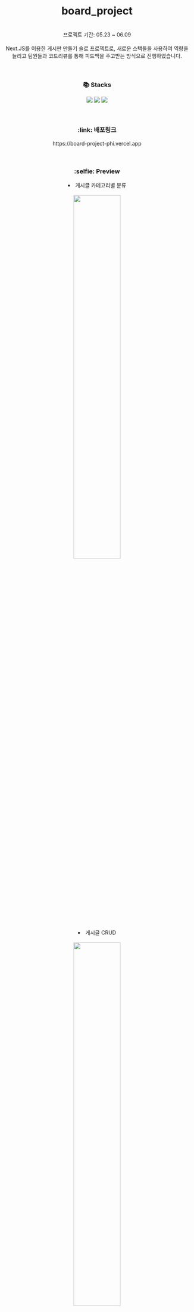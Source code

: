 <div align=center>
  
# board_project
<br/>
프로젝트 기간: 05.23 ~ 06.09
<br/><br/>
Next.JS를 이용한 게시판 만들기 솔로 프로젝트로, 새로운 스택들을 사용하여 역량을 늘리고 팀원들과 코드리뷰를 통해 피드백을 주고받는 방식으로 진행하였습니다.
<br/><br/><br/>
<h3>📚 Stacks</h3>
<img src="https://img.shields.io/badge/Next.Js-000000?style=flat&logo=nextdotjs&logoColor=white"/>
<img src="https://img.shields.io/badge/TypeScript-3178C6?style=flat&logo=Typescript&logoColor=white"/>
<img src="https://img.shields.io/badge/Tailwind CSS-06B6D4?style=flat&logo=Tailwind CSS&logoColor=white"/>
<br/><br/><br/>
<h3>:link:  배포링크</h3>
https://board-project-phi.vercel.app
<br/><br/><br/>
<h3>:selfie:  Preview</h3>
<li>게시글 카테고리별 분류</li><br/>
<img src="https://github.com/Jiwonp12/board_project/assets/124653132/002b3956-8bb8-4e2c-b827-6d84e48bf02c" width="50%" height="50%">
<br/><br/>
<li>게시글 CRUD</li><br/>
<img src="https://github.com/Jiwonp12/board_project/assets/124653132/fa303721-c0a0-4f05-8654-39f57b34d7f4" width="50%" height="50%">
<br/><br/>
<li>게시글 좋아요</li><br/>
<img src="https://github.com/Jiwonp12/board_project/assets/124653132/ac1fad6e-4ecc-4fd0-b1ff-9a3870283bb6" width="50%" height="50%">
<br/><br/>
<li>댓글 CRUD & 좋아요</li><br/>
<img src="https://github.com/Jiwonp12/board_project/assets/124653132/84b95c7d-0058-46ae-9877-28e41b14d4da" width="50%" height="50%">
</div>
